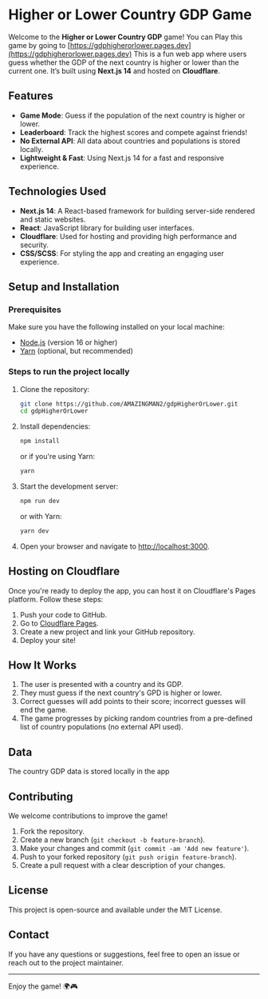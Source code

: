# Higher or Lower Country GDP Game

Welcome to the **Higher or Lower Country GDP** game! You can Play this game by going to [https://gdphigherorlower.pages.dev](https://gdphigherorlower.pages.dev) This is a fun web app where users guess whether the GDP of the next country is higher or lower than the current one. It’s built using **Next.js 14** and hosted on **Cloudflare**.

## Features

- **Game Mode**: Guess if the population of the next country is higher or lower.
- **Leaderboard**: Track the highest scores and compete against friends!
- **No External API**: All data about countries and populations is stored locally.
- **Lightweight & Fast**: Using Next.js 14 for a fast and responsive experience.

## Technologies Used

- **Next.js 14**: A React-based framework for building server-side rendered and static websites.
- **React**: JavaScript library for building user interfaces.
- **Cloudflare**: Used for hosting and providing high performance and security.
- **CSS/SCSS**: For styling the app and creating an engaging user experience.

## Setup and Installation

### Prerequisites
Make sure you have the following installed on your local machine:

- [Node.js](https://nodejs.org/) (version 16 or higher)
- [Yarn](https://yarnpkg.com/) (optional, but recommended)

### Steps to run the project locally

1. Clone the repository:

   ```bash
   git clone https://github.com/AMAZINGMAN2/gdpHigherOrLower.git
   cd gdpHigherOrLower
   ```

2. Install dependencies:

   ```bash
   npm install
   ```

   or if you're using Yarn:

   ```bash
   yarn
   ```

3. Start the development server:

   ```bash
   npm run dev
   ```

   or with Yarn:

   ```bash
   yarn dev
   ```

4. Open your browser and navigate to [http://localhost:3000](http://localhost:3000).

## Hosting on Cloudflare

Once you're ready to deploy the app, you can host it on Cloudflare's Pages platform. Follow these steps:

1. Push your code to GitHub.
2. Go to [Cloudflare Pages](https://pages.cloudflare.com/).
3. Create a new project and link your GitHub repository.
5. Deploy your site!

## How It Works

1. The user is presented with a country and its GDP.
2. They must guess if the next country's GPD is higher or lower.
3. Correct guesses will add points to their score; incorrect guesses will end the game.
4. The game progresses by picking random countries from a pre-defined list of country populations (no external API used).

## Data

The country GDP data is stored locally in the app


## Contributing

We welcome contributions to improve the game!

1. Fork the repository.
2. Create a new branch (`git checkout -b feature-branch`).
3. Make your changes and commit (`git commit -am 'Add new feature'`).
4. Push to your forked repository (`git push origin feature-branch`).
5. Create a pull request with a clear description of your changes.

## License

This project is open-source and available under the MIT License.

## Contact

If you have any questions or suggestions, feel free to open an issue or reach out to the project maintainer.

---

Enjoy the game! 🌍🎮
